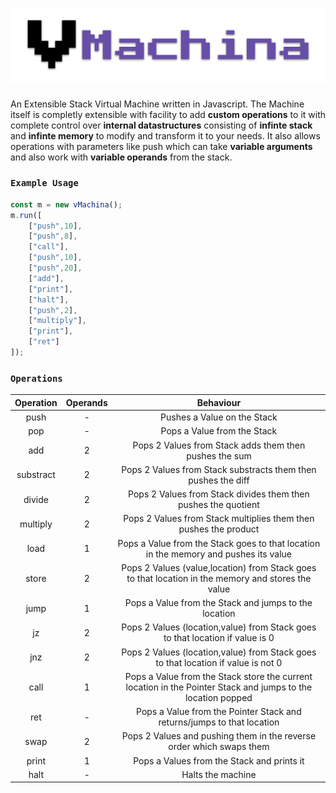 # <img src="./vmachina.svg">
An Extensible Stack Virtual Machine written in Javascript. The Machine itself is completly extensible with facility to add **custom operations** to it with complete control over **internal datastructures** consisting of **infinte stack** and **infinte memory** to modify and transform it to your needs. It also allows operations with parameters like push which can take **variable arguments** and also work with **variable operands** from the stack.

### `Example Usage`
```javascript
const m = new vMachina();
m.run([
    ["push",10],
    ["push",8],
    ["call"],
    ["push",10],
    ["push",20],
    ["add"],
    ["print"],
    ["halt"],
    ["push",2],
    ["multiply"],
    ["print"],
    ["ret"]
]);
```

### `Operations`

| Operation 	| Operands 	|                                                   Behaviour                                                  	|
|:---------:	|:--------:	|:------------------------------------------------------------------------------------------------------------:	|
|    push   	|     -    	| Pushes a Value on the Stack                                                                                  	|
|    pop    	|     -    	| Pops a Value from the Stack                                                                                  	|
|    add    	|     2    	| Pops 2 Values from Stack adds them then pushes the sum                                                       	|
| substract 	|     2    	| Pops 2 Values from Stack substracts them then pushes the diff                                                	|
|   divide  	|     2    	| Pops 2 Values from Stack divides them then pushes the quotient                                               	|
|  multiply 	|     2    	| Pops 2 Values from Stack multiplies them then pushes the product                                             	|
|    load   	|     1    	| Pops a Value from the Stack goes to that location in the memory and pushes its value                         	|
|   store   	|     2    	| Pops 2 Values (value,location) from Stack goes to that location in the memory and stores the value           	|
|    jump   	|     1    	| Pops a Value from the Stack and jumps to the location                                                        	|
|     jz    	|     2    	| Pops 2 Values (location,value) from Stack goes to that location if value is 0                                	|
|    jnz    	|     2    	| Pops 2 Values (location,value) from Stack goes to that location if value is not 0                            	|
|    call   	|     1    	| Pops a Value from the Stack store the current location in the Pointer Stack and jumps to the location popped 	|
|    ret    	|     -    	| Pops a Value from the Pointer Stack and returns/jumps to that location                                       	|
|    swap   	|     2    	| Pops 2 Values and pushing them in the reverse order which swaps them                                         	|
|   print   	|     1    	| Pops a Values from the Stack and prints it                                                                   	|
|    halt   	|     -    	| Halts the machine                                                                                            	|
